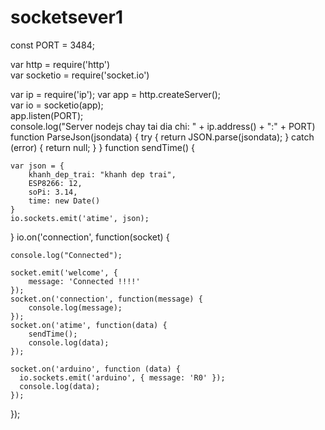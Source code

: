 # socketsever1
const PORT = 3484;								
 
var http = require('http') 						
var socketio = require('socket.io')			
 
var ip = require('ip');
var app = http.createServer();				
var io = socketio(app);							
app.listen(PORT);										
console.log("Server nodejs chay tai dia chi: " + ip.address() + ":" + PORT)
function ParseJson(jsondata) {
    try {
        return JSON.parse(jsondata);
    } catch (error) {
        return null;
    }
}
function sendTime() {
	
	
	var json = {
		khanh_dep_trai: "khanh dep trai", 	
        ESP8266: 12,								
		soPi: 3.14,									
		time: new Date()							
    }
    io.sockets.emit('atime', json);
}
io.on('connection', function(socket) {

    console.log("Connected"); 
	
    socket.emit('welcome', {
        message: 'Connected !!!!'
    });
    socket.on('connection', function(message) {
        console.log(message);
    });
    socket.on('atime', function(data) {
        sendTime();
        console.log(data);
    });
	
	socket.on('arduino', function (data) {
	  io.sockets.emit('arduino', { message: 'R0' });
      console.log(data);
    });
});
	
